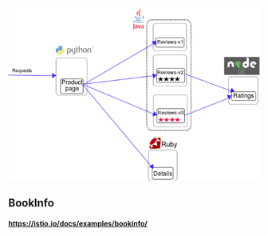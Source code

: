 <!-- sectionTitle: BookInfo Overview -->

<img class="size-60" src="../images/cncf-assets/istio-bookinfo.png">

## BookInfo

#### https://istio.io/docs/examples/bookinfo/
